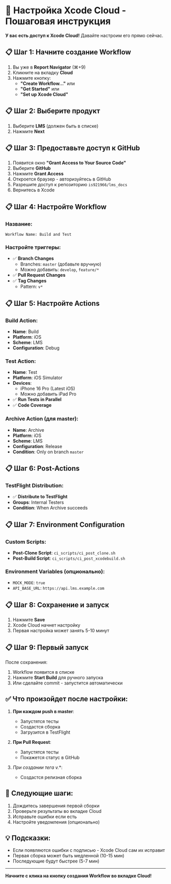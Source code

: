 # 🚀 Настройка Xcode Cloud - Пошаговая инструкция

**У вас есть доступ к Xcode Cloud!** Давайте настроим его прямо сейчас.

## 📋 Шаг 1: Начните создание Workflow

1. Вы уже в **Report Navigator** (⌘+9)
2. Кликните на вкладку **Cloud**
3. Нажмите кнопку:
   - **"Create Workflow..."** или
   - **"Get Started"** или
   - **"Set up Xcode Cloud"**

## 📋 Шаг 2: Выберите продукт

1. Выберите **LMS** (должен быть в списке)
2. Нажмите **Next**

## 📋 Шаг 3: Предоставьте доступ к GitHub

1. Появится окно **"Grant Access to Your Source Code"**
2. Выберите **GitHub**
3. Нажмите **Grant Access**
4. Откроется браузер - авторизуйтесь в GitHub
5. Разрешите доступ к репозиторию `is921966/lms_docs`
6. Вернитесь в Xcode

## 📋 Шаг 4: Настройте Workflow

### Название:
```
Workflow Name: Build and Test
```

### Настройте триггеры:
- ✅ **Branch Changes**
  - Branches: `master` (добавьте вручную)
  - Можно добавить: `develop`, `feature/*`
- ✅ **Pull Request Changes**
- ✅ **Tag Changes**
  - Pattern: `v*`

## 📋 Шаг 5: Настройте Actions

### Build Action:
- **Name**: Build
- **Platform**: iOS
- **Scheme**: LMS
- **Configuration**: Debug

### Test Action:
- **Name**: Test
- **Platform**: iOS Simulator
- **Devices**: 
  - iPhone 16 Pro (Latest iOS)
  - Можно добавить iPad Pro
- ✅ **Run Tests in Parallel**
- ✅ **Code Coverage**

### Archive Action (для master):
- **Name**: Archive
- **Platform**: iOS
- **Scheme**: LMS
- **Configuration**: Release
- **Condition**: Only on branch `master`

## 📋 Шаг 6: Post-Actions

### TestFlight Distribution:
- ✅ **Distribute to TestFlight**
- **Groups**: Internal Testers
- **Condition**: When Archive succeeds

## 📋 Шаг 7: Environment Configuration

### Custom Scripts:
- **Post-Clone Script**: `ci_scripts/ci_post_clone.sh`
- **Post-Build Script**: `ci_scripts/ci_post_xcodebuild.sh`

### Environment Variables (опционально):
- `MOCK_MODE`: `true`
- `API_BASE_URL`: `https://api.lms.example.com`

## 📋 Шаг 8: Сохранение и запуск

1. Нажмите **Save**
2. Xcode Cloud начнет настройку
3. Первая настройка может занять 5-10 минут

## 📋 Шаг 9: Первый запуск

После сохранения:
1. Workflow появится в списке
2. Нажмите **Start Build** для ручного запуска
3. Или сделайте commit - запустится автоматически

## ✅ Что произойдет после настройки:

1. **При каждом push в master**:
   - Запустятся тесты
   - Создастся сборка
   - Загрузится в TestFlight

2. **При Pull Request**:
   - Запустятся тесты
   - Покажется статус в GitHub

3. **При создании тега v*.**:
   - Создастся релизная сборка

## 🎯 Следующие шаги:

1. Дождитесь завершения первой сборки
2. Проверьте результаты во вкладке Cloud
3. Исправьте ошибки если есть
4. Настройте уведомления (опционально)

## 💡 Подсказки:

- Если появляются ошибки с подписью - Xcode Cloud сам их исправит
- Первая сборка может быть медленной (10-15 мин)
- Последующие будут быстрее (5-7 мин)

---

**Начните с клика на кнопку создания Workflow во вкладке Cloud!** 